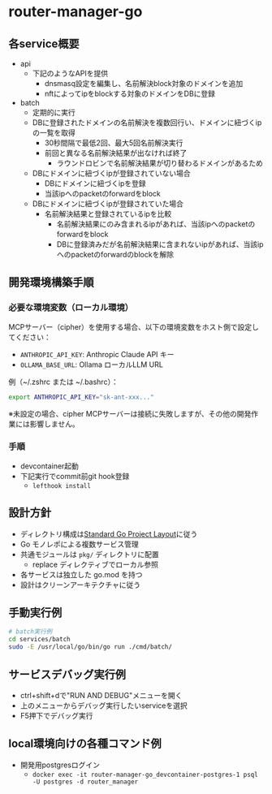 # router-manager-go

## 各service概要

- api
  - 下記のようなAPIを提供
    - dnsmasq設定を編集し、名前解決block対象のドメインを追加
    - nftによってipをblockする対象のドメインをDBに登録
- batch
  - 定期的に実行
  - DBに登録されたドメインの名前解決を複数回行い、ドメインに紐づくipの一覧を取得
    - 30秒間隔で最低2回、最大5回名前解決実行
    - 前回と異なる名前解決結果が出なければ終了
      - ラウンドロビンで名前解決結果が切り替わるドメインがあるため
  - DBにドメインに紐づくipが登録されていない場合
    - DBにドメインに紐づくipを登録
    - 当該ipへのpacketのforwardをblock
  - DBにドメインに紐づくipが登録されていた場合
    - 名前解決結果と登録されているipを比較
      - 名前解決結果にのみ含まれるipがあれば、当該ipへのpacketのforwardをblock
      - DBに登録済みだが名前解決結果に含まれないipがあれば、当該ipへのpacketのforwardのblockを解除

## 開発環境構築手順

### 必要な環境変数（ローカル環境）

MCPサーバー（cipher）を使用する場合、以下の環境変数をホスト側で設定してください：

- `ANTHROPIC_API_KEY`: Anthropic Claude API キー
- `OLLAMA_BASE_URL`: Ollama ローカルLLM URL

例（~/.zshrc または ~/.bashrc）：

```bash
export ANTHROPIC_API_KEY="sk-ant-xxx..."
```

※未設定の場合、cipher MCPサーバーは接続に失敗しますが、その他の開発作業には影響しません。

### 手順

- devcontainer起動
- 下記実行でcommit前git hook登録
  - `lefthook install`

## 設計方針

- ディレクトリ構成は[Standard Go Project Layout](https://github.com/golang-standards/project-layout/blob/master/README_ja.md#standard-go-project-layout)に従う
- Go モノレポによる複数サービス管理
- 共通モジュールは `pkg/` ディレクトリに配置
  - replace ディレクティブでローカル参照
- 各サービスは独立した go.mod を持つ
- 設計はクリーンアーキテクチャに従う

## 手動実行例

```bash
# batch実行例
cd services/batch
sudo -E /usr/local/go/bin/go run ./cmd/batch/
```

## サービスデバッグ実行例

- ctrl+shift+dで"RUN AND DEBUG"メニューを開く
- 上のメニューからデバッグ実行したいserviceを選択
- F5押下でデバッグ実行

## local環境向けの各種コマンド例

- 開発用postgresログイン
  - `docker exec -it router-manager-go_devcontainer-postgres-1 psql -U postgres -d router_manager`
